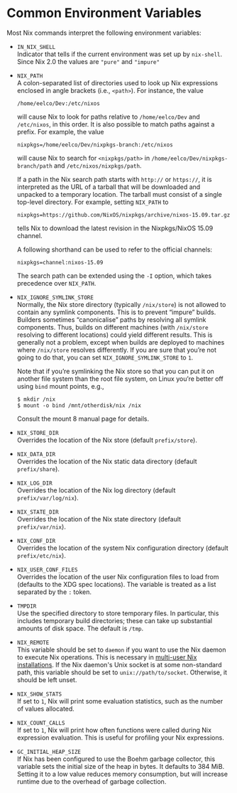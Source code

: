 # Common Environment Variables

Most Nix commands interpret the following environment variables:

  - `IN_NIX_SHELL`  
    Indicator that tells if the current environment was set up by
    `nix-shell`. Since Nix 2.0 the values are `"pure"` and `"impure"`

  - `NIX_PATH`  
    A colon-separated list of directories used to look up Nix
    expressions enclosed in angle brackets (i.e., `<path>`). For
    instance, the value
    
        /home/eelco/Dev:/etc/nixos
    
    will cause Nix to look for paths relative to `/home/eelco/Dev` and
    `/etc/nixos`, in this order. It is also possible to match paths
    against a prefix. For example, the value
    
        nixpkgs=/home/eelco/Dev/nixpkgs-branch:/etc/nixos
    
    will cause Nix to search for `<nixpkgs/path>` in
    `/home/eelco/Dev/nixpkgs-branch/path` and `/etc/nixos/nixpkgs/path`.
    
    If a path in the Nix search path starts with `http://` or
    `https://`, it is interpreted as the URL of a tarball that will be
    downloaded and unpacked to a temporary location. The tarball must
    consist of a single top-level directory. For example, setting
    `NIX_PATH` to
    
        nixpkgs=https://github.com/NixOS/nixpkgs/archive/nixos-15.09.tar.gz
    
    tells Nix to download the latest revision in the Nixpkgs/NixOS 15.09
    channel.
    
    A following shorthand can be used to refer to the official channels:
    
        nixpkgs=channel:nixos-15.09
    
    The search path can be extended using the `-I` option, which takes
    precedence over `NIX_PATH`.

  - `NIX_IGNORE_SYMLINK_STORE`  
    Normally, the Nix store directory (typically `/nix/store`) is not
    allowed to contain any symlink components. This is to prevent
    “impure” builds. Builders sometimes “canonicalise” paths by
    resolving all symlink components. Thus, builds on different machines
    (with `/nix/store` resolving to different locations) could yield
    different results. This is generally not a problem, except when
    builds are deployed to machines where `/nix/store` resolves
    differently. If you are sure that you’re not going to do that, you
    can set `NIX_IGNORE_SYMLINK_STORE` to `1`.
    
    Note that if you’re symlinking the Nix store so that you can put it
    on another file system than the root file system, on Linux you’re
    better off using `bind` mount points, e.g.,
    
        $ mkdir /nix
        $ mount -o bind /mnt/otherdisk/nix /nix
    
    Consult the mount 8 manual page for details.

  - `NIX_STORE_DIR`  
    Overrides the location of the Nix store (default `prefix/store`).

  - `NIX_DATA_DIR`  
    Overrides the location of the Nix static data directory (default
    `prefix/share`).

  - `NIX_LOG_DIR`  
    Overrides the location of the Nix log directory (default
    `prefix/var/log/nix`).

  - `NIX_STATE_DIR`  
    Overrides the location of the Nix state directory (default
    `prefix/var/nix`).

  - `NIX_CONF_DIR`  
    Overrides the location of the system Nix configuration directory
    (default `prefix/etc/nix`).

  - `NIX_USER_CONF_FILES`  
    Overrides the location of the user Nix configuration files to load
    from (defaults to the XDG spec locations). The variable is treated
    as a list separated by the `:` token.

  - `TMPDIR`  
    Use the specified directory to store temporary files. In particular,
    this includes temporary build directories; these can take up
    substantial amounts of disk space. The default is `/tmp`.

  - `NIX_REMOTE`  
    This variable should be set to `daemon` if you want to use the Nix
    daemon to execute Nix operations. This is necessary in [multi-user
    Nix installations](#ssec-multi-user). If the Nix daemon's Unix
    socket is at some non-standard path, this variable should be set to
    `unix://path/to/socket`. Otherwise, it should be left unset.

  - `NIX_SHOW_STATS`  
    If set to `1`, Nix will print some evaluation statistics, such as
    the number of values allocated.

  - `NIX_COUNT_CALLS`  
    If set to `1`, Nix will print how often functions were called during
    Nix expression evaluation. This is useful for profiling your Nix
    expressions.

  - `GC_INITIAL_HEAP_SIZE`  
    If Nix has been configured to use the Boehm garbage collector, this
    variable sets the initial size of the heap in bytes. It defaults to
    384 MiB. Setting it to a low value reduces memory consumption, but
    will increase runtime due to the overhead of garbage collection.

